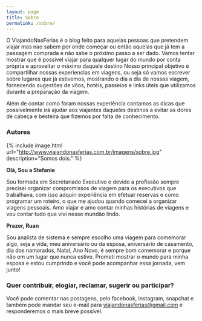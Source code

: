 ```yaml
---
layout: page
title: Sobre
permalink: /sobre/
---
```


O ViajandoNasFerias é o blog feito para aquelas pessoas que pretendem viajar mas nao sabem por onde começar ou então aquelas que já tem a passagem comprada e não sabe o próximo passo a ser dado. Vamos tentar mostrar que é possível viajar para qualquer lugar do mundo por conta própria e aproveitar o máximo daquele destino
Nosso principal objetivo é compartilhar nossas experiencias em viagens, ou seja só vamos escrever sobre lugares que já estivemos, mostrando o dia a dia de nossas viagem, fornecendo sugestões de vôos, hotéis,  passeios e  links úteis que utilizamos durante a preparação da viagem.  

Além de contar como foram nossas experiência contamos as dicas que possívelmente irá ajudar aos viajantes daqueles destinos a evitar as dores de cabeça e besteira que fizemos por falta de conhecimento.

### Autores

{% include image.html url="http://www.viajandonasferias.com.br/imagens/sobre.jpg" description="Somos dois." %}

**Olá, Sou a Stefanie**

Sou formada em Secretariado Executivo e devido a profissão sempre precisei organizar compromissos de viagem para os executivos que trabalhava, com isso adquiri experiência em efetuar reservas e como programar um roteiro, o que me ajudou quando comecei a organizar viagens pessoais. Amo viajar e amo contar minhas histórias de viagens e vou contar tudo que vivi nesse mundão lindo. 

**Prazer, Ruan**

 Sou analista de sistema e sempre escolho uma viagem para comemorar algo, seja a vida, meu aniversário ou da esposa, aniversário de casamento, dia dos namorados, Natal, Ano Novo, é sempre bom comemorar e porque não em um lugar que nunca estive. Prometi mostrar o mundo para minha esposa e estou cumprindo e você pode acompanhar essa jornada, vem junto!

### Quer contribuir, elogiar, reclamar, sugerir ou participar? ###

Você pode comentar nas postagens, pelo facebook, instagram, snapchat e também pode mandar seu e-mail para viajandonasferias@gmail.com e responderemos o mais breve possível.

